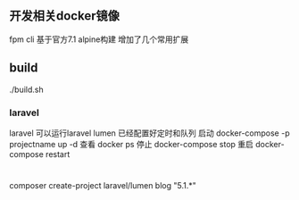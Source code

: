 ## 开发相关docker镜像
fpm cli 基于官方7.1 alpine构建 增加了几个常用扩展
## build 
./build.sh
### laravel
laravel 可以运行laravel lumen 已经配置好定时和队列
启动 
docker-compose  -p projectname  up -d
查看
docker ps
停止
docker-compose stop
重启
docker-compose restart 

#
composer create-project laravel/lumen blog "5.1.*"
